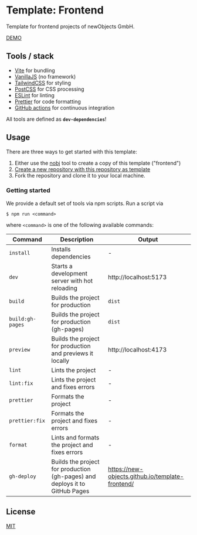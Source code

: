 # Template: Frontend

Template for frontend projects of newObjects GmbH.

[DEMO](https://new-objects.github.io/template-frontend/)

## Tools / stack

- [Vite](https://vitejs.dev/) for bundling
- [VanillaJS](http://vanilla-js.com/) (no framework)
- [TailwindCSS](https://tailwindcss.com/) for styling
- [PostCSS](https://postcss.org/) for CSS processing
- [ESLint](https://eslint.org/) for linting
- [Prettier](https://prettier.io/) for code formatting
- [GitHub actions](https://github.com/features/actions) for continuous integration

All tools are defined as **`dev-dependencies`**!

## Usage

There are three ways to get started with this template:

1. Either use the [nobj](https://github.com/new-objects/cli) tool to create a copy of this template ("frontend")
2. [Create a new repository with this repository as template](https://docs.github.com/en/repositories/creating-and-managing-repositories/creating-a-repository-from-a-template)
3. Fork the repository and clone it to your local machine.

### Getting started

We provide a default set of tools via npm scripts. Run a script via

```shell
$ npm run <command>
```

where `<command>` is one of the following available commands:

| Command          | Description                                                                 | Output                                           |
| ---------------- | --------------------------------------------------------------------------- | ------------------------------------------------ |
| `install`        | Installs dependencies                                                       | -                                                |
| `dev`            | Starts a development server with hot reloading                              | http://localhost:5173                            |
| `build`          | Builds the project for production                                           | `dist`                                           |
| `build:gh-pages` | Builds the project for production (gh-pages)                                | `dist`                                           |
| `preview`        | Builds the project for production and previews it locally                   | http://localhost:4173                            |
| `lint`           | Lints the project                                                           | -                                                |
| `lint:fix`       | Lints the project and fixes errors                                          | -                                                |
| `prettier`       | Formats the project                                                         | -                                                |
| `prettier:fix`   | Formats the project and fixes errors                                        | -                                                |
| `format`         | Lints and formats the project and fixes errors                              | -                                                |
| `gh-deploy`      | Builds the project for production (gh-pages) and deploys it to GitHub Pages | https://new-objects.github.io/template-frontend/ |

## License

[MIT](./LICENSE)
